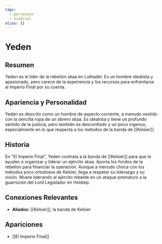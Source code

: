 ```yaml
---
tags:
  - personaje
  - Scadrial
alias: []
---
```


# Yeden

## Resumen
Yeden es el líder de la rebelión skaa en Luthadel. Es un hombre idealista y apasionado, pero carece de la experiencia y los recursos para enfrentarse al Imperio Final por su cuenta.

## Apariencia y Personalidad
Yeden es descrito como un hombre de aspecto corriente, a menudo vestido con la sencilla ropa de un obrero skaa. Es idealista y tiene un profundo sentido de la justicia, pero también es desconfiado y un poco ingenuo, especialmente en lo que respecta a los métodos de la banda de [[Kelsier]].

## Historia
En "El Imperio Final", Yeden contrata a la banda de [[Kelsier]] para que le ayuden a organizar y liderar un ejército skaa. Aporta los fondos de la rebelión para financiar la operación. Aunque a menudo choca con los métodos poco ortodoxos de Kelsier, llega a respetar su liderazgo y su visión. Muere liderando al ejército rebelde en un ataque prematuro a la guarnición del Lord Legislador en Holstep.

## Conexiones Relevantes
* **Aliados:** [[Kelsier]], la banda de Kelsier

## Apariciones
* [[El Imperio Final]]
